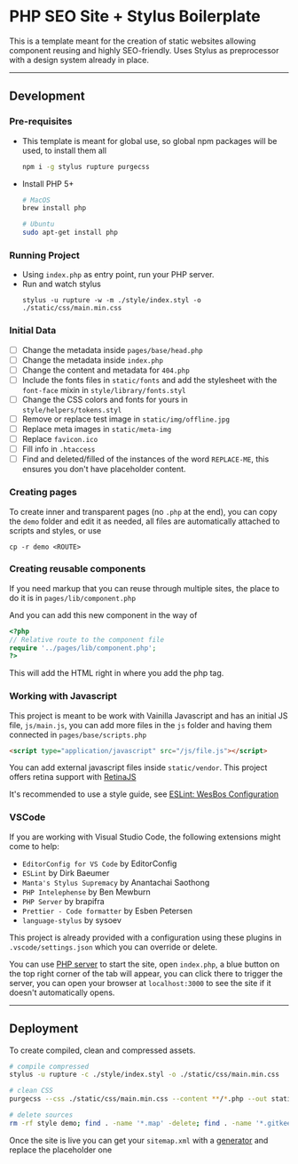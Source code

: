 # PHP SEO Site + Stylus Boilerplate

This is a template meant for the creation of static websites allowing component reusing and highly SEO-friendly. Uses Stylus as preprocessor with a design system already in place.

---

## Development

### Pre-requisites

-   This template is meant for global use, so global npm packages will be used, to install them all
    ```sh
    npm i -g stylus rupture purgecss
    ```
-   Install PHP 5+

    ```sh
    # MacOS
    brew install php

    # Ubuntu
    sudo apt-get install php
    ```

### Running Project

-   Using `index.php` as entry point, run your PHP server.
-   Run and watch stylus
    ```
    stylus -u rupture -w -m ./style/index.styl -o ./static/css/main.min.css
    ```

### Initial Data

-   [ ] Change the metadata inside `pages/base/head.php`
-   [ ] Change the metadata inside `index.php`
-   [ ] Change the content and metadata for `404.php`
-   [ ] Include the fonts files in `static/fonts` and add the stylesheet with the `font-face` mixin in `style/library/fonts.styl`
-   [ ] Change the CSS colors and fonts for yours in `style/helpers/tokens.styl`
-   [ ] Remove or replace test image in `static/img/offline.jpg`
-   [ ] Replace meta images in `static/meta-img`
-   [ ] Replace `favicon.ico`
-   [ ] Fill info in `.htaccess`
-   [ ] Find and deleted/filled of the instances of the word `REPLACE-ME`, this ensures you don't have placeholder content.

### Creating pages

To create inner and transparent pages (no `.php` at the end), you can copy the `demo` folder and edit it as needed, all files are automatically attached to scripts and styles, or use

```
cp -r demo <ROUTE>
```

### Creating reusable components

If you need markup that you can reuse through multiple sites, the place to do it is in `pages/lib/component.php`

And you can add this new component in the way of

```php
<?php
// Relative route to the component file
require '../pages/lib/component.php';
?>
```

This will add the HTML right in where you add the php tag.

### Working with Javascript

This project is meant to be work with Vainilla Javascript and has an initial JS file, `js/main.js`, you can add more files in the `js` folder and having them connected in `pages/base/scripts.php`

```html
<script type="application/javascript" src="/js/file.js"></script>
```

You can add external javascript files inside `static/vendor`. This project offers retina support with [RetinaJS](http://imulus.github.io/retinajs/)

It's recommended to use a style guide, see [ESLint: WesBos Configuration](https://github.com/wesbos/eslint-config-wesbos)

### VSCode

If you are working with Visual Studio Code, the following extensions might come to help:

-   `EditorConfig for VS Code` by EditorConfig
-   `ESLint` by Dirk Baeumer
-   `Manta's Stylus Supremacy` by Anantachai Saothong
-   `PHP Intelephense` by Ben Mewburn
-   `PHP Server` by brapifra
-   `Prettier - Code formatter` by Esben Petersen
-   `language-stylus` by sysoev

This project is already provided with a configuration using these plugins in `.vscode/settings.json` which you can override or delete.

You can use [PHP server](https://marketplace.visualstudio.com/items?itemName=brapifra.phpserver) to start the site, open `index.php`, a blue button on the top right corner of the tab will appear, you can click there to trigger the server, you can open your browser at `localhost:3000` to see the site if it doesn't automatically opens.

---

## Deployment

To create compiled, clean and compressed assets.

```sh
# compile compressed
stylus -u rupture -c ./style/index.styl -o ./static/css/main.min.css

# clean CSS
purgecss --css ./static/css/main.min.css --content **/*.php --out static/css

# delete sources
rm -rf style demo; find . -name '*.map' -delete; find . -name '*.gitkeep' -delete; rm .editorconfig .prettierignore .prettierrc
```

Once the site is live you can get your `sitemap.xml` with a [generator](https://www.xml-sitemaps.com/) and replace the placeholder one
